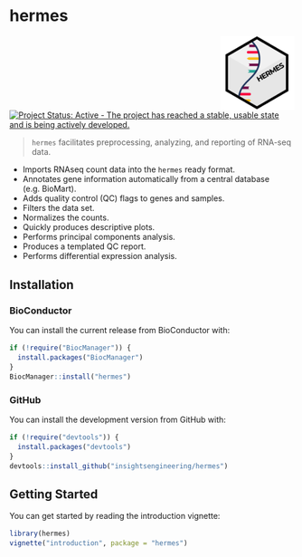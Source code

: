 
<!-- README.md is generated from README.Rmd. Please edit that file -->
# hermes
<p align="center">
<img src='man/figures/logo.png' align="right" height="131.5" alt="hermes-logo"/>
</p>

[![Project Status: Active - The project has reached a stable, usable
state and is being actively
developed.](https://www.repostatus.org/badges/latest/active.svg)](https://www.repostatus.org/#active)  

> `hermes` facilitates preprocessing, analyzing, and reporting of
> RNA-seq data.

-   Imports RNAseq count data into the `hermes` ready format.
-   Annotates gene information automatically from a central database
    (e.g. BioMart).
-   Adds quality control (QC) flags to genes and samples.
-   Filters the data set.
-   Normalizes the counts.
-   Quickly produces descriptive plots.
-   Performs principal components analysis.
-   Produces a templated QC report.
-   Performs differential expression analysis.

## Installation

### BioConductor

You can install the current release from BioConductor with:

``` r
if (!require("BiocManager")) {
  install.packages("BiocManager")
}
BiocManager::install("hermes")
```

### GitHub

You can install the development version from GitHub with:

``` r
if (!require("devtools")) {
  install.packages("devtools")
}
devtools::install_github("insightsengineering/hermes")
```

## Getting Started

You can get started by reading the introduction vignette:

``` r
library(hermes)
vignette("introduction", package = "hermes")
```
